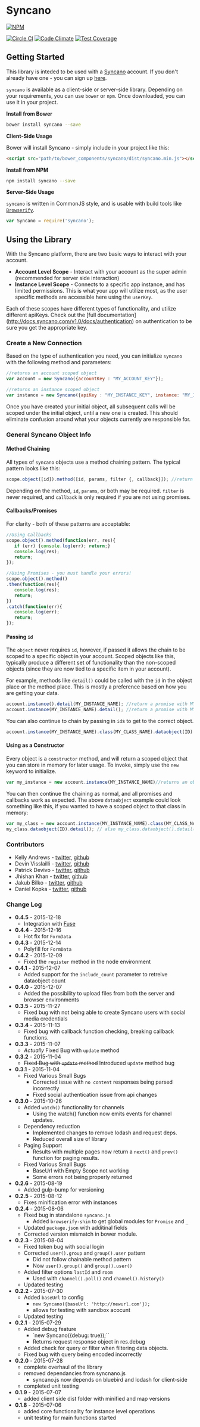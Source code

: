# Syncano

[![NPM](https://img.shields.io/npm/v/syncano.svg)](https://www.npmjs.com/package/syncano)

[![Circle CI](https://circleci.com/gh/Syncano/syncano-js/tree/master.svg?style=shield&circle-token=95dd01adb2eb42ff2e8cf86f65c3cc24e5b69690)](https://circleci.com/gh/Syncano/syncano-js/tree/master)
[![Code Climate](https://img.shields.io/codeclimate/github/Syncano/syncano-js.svg)](https://codeclimate.com/github/Syncano/syncano-js)  [![Test Coverage](https://img.shields.io/codeclimate/coverage/github/Syncano/syncano-js.svg)](https://codeclimate.com/github/Syncano/syncano-js/coverage)


## Getting Started
This library is inteded to be used with a [Syncano](http://www.syncano.com/) account. If you don't already have one - you can sign up [here](https://dashboard.syncano.io/?utm_source=github&utm_medium=readme&utm_campaign=syncano-js).

`syncano` is available as a client-side or server-side library. Depending on your requirements, you can use `bower` or `npm`.  Once downloaded, you can use it in your project.

**Install from Bower**

```bash
bower install syncano --save
```

**Client-Side Usage**

Bower will install Syncano - simply include in your project like this:

```html
<script src="path/to/bower_components/syncano/dist/syncano.min.js"></script>
```

**Install from NPM**

```bash
npm install syncano --save
```

**Server-Side Usage**

`syncano` is written in CommonJS style, and is usable with build tools like [`Browserify`](http://browserify.org/).

```js
var Syncano = require('syncano');
```

## Using the Library

With the Syncano platform, there are two basic ways to interact with your account.
 * **Account Level Scope** - Interact with your account as the super admin (recommended for server side interaction)
 * **Instance Level Scope** - Connects to a specific app instance, and has limited permissions. This is what your app will utilize most, as the user specific methods are accessible here using the `userKey`.

Each of these scopes have different types of functionality, and utilize different apiKeys. Check out the [full documentation] (http://docs.syncano.com/v1.0/docs/authentication) on authentication to be sure you get the appropriate key.

### Create a New Connection

Based on the type of authentication you need, you can initialize `syncano` with the following method and parameters:

```js
//returns an account scoped object
var account = new Syncano({accountKey : "MY_ACCOUNT_KEY"});

//returns an instance scoped object
var instance = new Syncano({apiKey : "MY_INSTANCE_KEY", instance: "MY_INSTANCE_NAME"});
```

Once you have created your initial object, all subsequent calls will be scoped under the initial object, until a new one is created. This should eliminate confusion around what your objects currently are responsible for.

### General Syncano Object Info

#### Method Chaining
All types of `syncano` objects use a method chaining pattern.  The typical pattern looks like this:

```js
scope.object([id]).method([id, params, filter {, callback}]); //return a promise
```

Depending on the method, `id`, `params`, or both may be required.  `filter` is never required, and `callback` is only required if you are not using promises.

#### Callbacks/Promises

For clarity - both of these patterns are acceptable:

```js
//Using Callbacks
scope.object().method(function(err, res){
   if (err) {console.log(err); return;}
   console.log(res);
   return;
});

//Using Promises - you must handle your errors!
scope.object().method()
.then(function(res){
   console.log(res);
   return;
})
.catch(function(err){
   console.log(err);
   return;
});
```

#### Passing `id`

The `object` never requires `id`, however, if passed it allows the chain to be scoped to a specific object in your account. Scoped objects like this, typically produce a different set of functionality than the non-scoped objects (since they are now tied to a specific item in your account).

For example, methods like `detail()` could be called with the `id` in the object place or the method place. This is mostly a preference based on how you are getting your data.

```js
account.instance().detail(MY_INSTANCE_NAME); //return a promise with MY_INSTANCE_NAME details
account.instance(MY_INSTANCE_NAME).detail(); //return a promise with MY_INSTANCE_NAME details
```
You can also continue to chain by passing in `id`s to get to the correct object.

```js
account.instance(MY_INSTANCE_NAME).class(MY_CLASS_NAME).dataobject(ID).detail(); //return a promise with the details of DataObject 'id' in class 'MY_CLASS_NAME', in the instance 'MY_INSTANCE_NAME`
```

#### Using as a Constructor

Every object is a `constructor` method, and will return a scoped object that you can store in memory for later usage. To invoke, simply use the `new` keyword to initialize.

```js
var my_instance = new account.instance(MY_INSTANCE_NAME)//returns an object scoped to 'MY_INSTANCE_NAME'
```
You can then continue the chaining as normal, and all promises and callbacks work as expected. The above `dataobject` example could look something like this, if you wanted to have a scoped object to that class in memory:

```js
var my_class = new account.instance(MY_INSTANCE_NAME).class(MY_CLASS_NAME) //return a class object scoped to 'MY_CLASS_NAME'
my_class.dataobject(ID).detail(); // also my_class.dataobject().detail(ID) - returns a promise with the data object's details.
```


### Contributors

* Kelly Andrews  - [twitter](https://twitter.com/kellyjandrews), [github](https://github.com/kellyjandrews)
* Devin Visslailli - [twitter](https://twitter.com/devintyler9), [github](https://github.com/devintyler)
* Patrick Devivo - [twitter](https://twitter.com/patrickdevivo), [github](https://github.com/patrickdevivo)
* Jhishan Khan - [twitter](https://twitter.com/jhishan), [github](https://github.com/jhishan)
* Jakub Bilko - [twitter](https://twitter.com/jakubbilko), [github](https://github.com/jakubbilko)
* Daniel Kopka - [twitter](https://twitter.com/danielkopka), [github](https://github.com/dancio)

### Change Log
* **0.4.5** - 2015-12-18
    * Integration with [Fuse](https://www.fusetools.com/)
* **0.4.4** - 2015-12-16
    * Hot fix for `FormData`
* **0.4.3** - 2015-12-14
    * Polyfill for `FormData`
* **0.4.2** - 2015-12-09
    * Fixed the `register` method in the node environment
* **0.4.1** - 2015-12-07
    * Added support for the `include_count` parameter to retreive dataobject count
* **0.4.0** - 2015-12-07
    * Added the possibility to upload files from both the server and browser environments
* **0.3.5** - 2015-11-27
    * Fixed bug with not being able to create Syncano users with social media credentials
* **0.3.4** - 2015-11-13
    * Fixed bug with callback function checking, breaking callback functions.
* **0.3.3** - 2015-11-07
    * _Actually_ Fixed Bug with `update` method
* **0.3.2** - 2015-11-04
    * ~~Fixed Bug with `update` method~~ Introduced `update` method bug
* **0.3.1** - 2015-11-04
    * Fixed Various Small Bugs
      * Corrected issue with `no content` responses being parsed incorrectly
      * Fixed social authentication issue from api changes
* **0.3.0** - 2015-10-26
    * Added `watch()` functionality for channels
      * Using the watch() function now emits events for channel updates.
    * Dependency reduction
      * Implemented changes to remove lodash and request deps.
      * Reduced overall size of library
    * Paging Support
      * Results with multiple pages now return a `next()` and `prev()` function for paging results.
    * Fixed Various Small Bugs
      * BaseUrl with Empty Scope not working
      * Some errors not being properly returned
* **0.2.6** - 2015-08-19
    * Added gulp-bump for versioning
* **0.2.5** - 2015-08-12
    * Fixes minification error with instances
* **0.2.4** - 2015-08-06
    * Fixed bug in standalone `syncano.js`
      * Added `browserify-shim` to get global modules for `Promise` and `_`
    * Updated `package.json` with additinal fields
    * Corrected version mismatch in bower module.
* **0.2.3** - 2015-08-04
    * Fixed token bug with social login
    * Corrected `user().group` and `group().user` pattern
      * Did not follow chainable method pattern
      * Now `user().group()` and `group().user()`
    * Added filter options `lastId` and `room`
      * Used with `channel().poll()` and `channel().history()`
    * Updated testing
* **0.2.2** - 2015-07-30
    * Added `baseUrl` to config
        * `new Syncano({baseUrl: 'http://newurl.com'});`
        * allows for testing with sandbox acocunt
    * Updated testing
* **0.2.1** - 2015-07-29
    * Added debug feature
        * `new Syncano({debug: true});``
        * Returns request response object in res.debug
    * Added check for query or filter when filtering data objects.
    * Fixed bug with query being encoded incorrectly
* **0.2.0** - 2015-07-28
    * complete overhaul of the library
    * removed dependancies from syncnano.js
      * syncano.js now depends on bluebird and lodash for client-side
    * completed unit testing
* **0.1.9** - 2015-07-07
    * added client side dist folder with minified and map versions
* **0.1.8** - 2015-07-06
    * added core functionality for instance level operations
    * unit testing for main functions started
